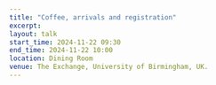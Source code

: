 ```yaml
---
title: "Coffee, arrivals and registration"
excerpt: 
layout: talk
start_time: 2024-11-22 09:30
end_time: 2024-11-22 10:00
location: Dining Room
venue: The Exchange, University of Birmingham, UK.
---
```

